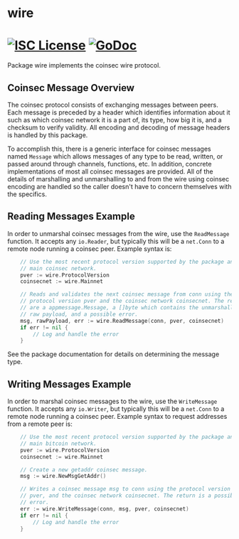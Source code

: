 wire
====

[![ISC License](http://img.shields.io/badge/license-ISC-blue.svg)](https://choosealicense.com/licenses/isc/)
[![GoDoc](https://img.shields.io/badge/godoc-reference-blue.svg)](http://godoc.org/github.com/coinsec/coinsecd/wire)
=======

Package wire implements the coinsec wire protocol.

## Coinsec Message Overview

The coinsec protocol consists of exchanging messages between peers. Each message
is preceded by a header which identifies information about it such as which
coinsec network it is a part of, its type, how big it is, and a checksum to
verify validity. All encoding and decoding of message headers is handled by this
package.

To accomplish this, there is a generic interface for coinsec messages named
`Message` which allows messages of any type to be read, written, or passed
around through channels, functions, etc. In addition, concrete implementations
of most all coinsec messages are provided. All of the details of marshalling and 
unmarshalling to and from the wire using coinsec encoding are handled so the 
caller doesn't have to concern themselves with the specifics.

## Reading Messages Example

In order to unmarshal coinsec messages from the wire, use the `ReadMessage`
function. It accepts any `io.Reader`, but typically this will be a `net.Conn`
to a remote node running a coinsec peer. Example syntax is:

```Go
	// Use the most recent protocol version supported by the package and the
	// main coinsec network.
	pver := wire.ProtocolVersion
	coinsecnet := wire.Mainnet

	// Reads and validates the next coinsec message from conn using the
	// protocol version pver and the coinsec network coinsecnet. The returns
	// are a appmessage.Message, a []byte which contains the unmarshalled
	// raw payload, and a possible error.
	msg, rawPayload, err := wire.ReadMessage(conn, pver, coinsecnet)
	if err != nil {
		// Log and handle the error
	}
```

See the package documentation for details on determining the message type.

## Writing Messages Example

In order to marshal coinsec messages to the wire, use the `WriteMessage`
function. It accepts any `io.Writer`, but typically this will be a `net.Conn`
to a remote node running a coinsec peer. Example syntax to request addresses
from a remote peer is:

```Go
	// Use the most recent protocol version supported by the package and the
	// main bitcoin network.
	pver := wire.ProtocolVersion
	coinsecnet := wire.Mainnet

	// Create a new getaddr coinsec message.
	msg := wire.NewMsgGetAddr()

	// Writes a coinsec message msg to conn using the protocol version
	// pver, and the coinsec network coinsecnet. The return is a possible
	// error.
	err := wire.WriteMessage(conn, msg, pver, coinsecnet)
	if err != nil {
		// Log and handle the error
	}
```
